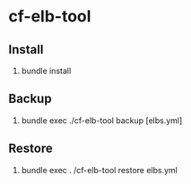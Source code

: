 cf-elb-tool
===========

Install
-------

1. bundle install


Backup
------
1. bundle exec ./cf-elb-tool backup [elbs.yml]

Restore
-------

1. bundle exec . /cf-elb-tool restore elbs.yml

